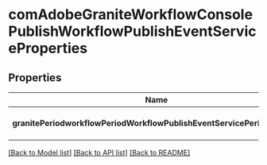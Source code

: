 # comAdobeGraniteWorkflowConsolePublishWorkflowPublishEventServiceProperties

## Properties
Name | Type | Description | Notes
------------ | ------------- | ------------- | -------------
**granitePeriodworkflowPeriodWorkflowPublishEventServicePeriodenabled** | [**ConfigNodePropertyBoolean**](ConfigNodePropertyBoolean.md) |  | [optional] [default to null]

[[Back to Model list]](../README.md#documentation-for-models) [[Back to API list]](../README.md#documentation-for-api-endpoints) [[Back to README]](../README.md)


